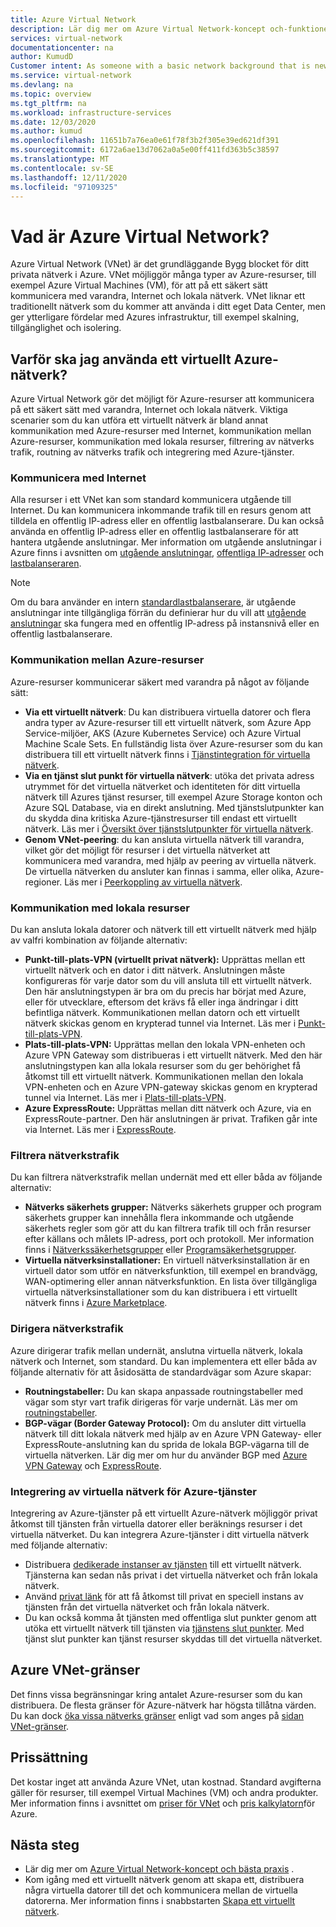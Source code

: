 ```yaml
---
title: Azure Virtual Network
description: Lär dig mer om Azure Virtual Network-koncept och-funktioner, inklusive adress utrymme, undernät, regioner och prenumerationer.
services: virtual-network
documentationcenter: na
author: KumudD
Customer intent: As someone with a basic network background that is new to Azure, I want to understand the capabilities of Azure Virtual Network, so that my Azure resources such as VMs, can securely communicate with each other, the internet, and my on-premises resources.
ms.service: virtual-network
ms.devlang: na
ms.topic: overview
ms.tgt_pltfrm: na
ms.workload: infrastructure-services
ms.date: 12/03/2020
ms.author: kumud
ms.openlocfilehash: 11651b7a76ea0e61f78f3b2f305e39ed621df391
ms.sourcegitcommit: 6172a6ae13d7062a0a5e00ff411fd363b5c38597
ms.translationtype: MT
ms.contentlocale: sv-SE
ms.lasthandoff: 12/11/2020
ms.locfileid: "97109325"
---
```

# <a name="what-is-azure-virtual-network"></a>Vad är Azure Virtual Network?

Azure Virtual Network (VNet) är det grundläggande Bygg blocket för ditt privata nätverk i Azure. VNet möjliggör många typer av Azure-resurser, till exempel Azure Virtual Machines (VM), för att på ett säkert sätt kommunicera med varandra, Internet och lokala nätverk. VNet liknar ett traditionellt nätverk som du kommer att använda i ditt eget Data Center, men ger ytterligare fördelar med Azures infrastruktur, till exempel skalning, tillgänglighet och isolering.

## <a name="why-use-an-azure-virtual-network"></a>Varför ska jag använda ett virtuellt Azure-nätverk?
Azure Virtual Network gör det möjligt för Azure-resurser att kommunicera på ett säkert sätt med varandra, Internet och lokala nätverk. Viktiga scenarier som du kan utföra ett virtuellt nätverk är bland annat kommunikation med Azure-resurser med Internet, kommunikation mellan Azure-resurser, kommunikation med lokala resurser, filtrering av nätverks trafik, routning av nätverks trafik och integrering med Azure-tjänster.

### <a name="communicate-with-the-internet"></a>Kommunicera med Internet

Alla resurser i ett VNet kan som standard kommunicera utgående till Internet. Du kan kommunicera inkommande trafik till en resurs genom att tilldela en offentlig IP-adress eller en offentlig lastbalanserare. Du kan också använda en offentlig IP-adress eller en offentlig lastbalanserare för att hantera utgående anslutningar.  Mer information om utgående anslutningar i Azure finns i avsnitten om [utgående anslutningar](../load-balancer/load-balancer-outbound-connections.md), [offentliga IP-adresser](virtual-network-public-ip-address.md) och [lastbalanseraren](../load-balancer/load-balancer-overview.md).

>[!NOTE]
>Om du bara använder en intern [standardlastbalanserare](../load-balancer/load-balancer-standard-overview.md), är utgående anslutningar inte tillgängliga förrän du definierar hur du vill att [utgående anslutningar](../load-balancer/load-balancer-outbound-connections.md) ska fungera med en offentlig IP-adress på instansnivå eller en offentlig lastbalanserare.

### <a name="communicate-between-azure-resources"></a>Kommunikation mellan Azure-resurser

Azure-resurser kommunicerar säkert med varandra på något av följande sätt:

- **Via ett virtuellt nätverk**: Du kan distribuera virtuella datorer och flera andra typer av Azure-resurser till ett virtuellt nätverk, som Azure App Service-miljöer, AKS (Azure Kubernetes Service) och Azure Virtual Machine Scale Sets. En fullständig lista över Azure-resurser som du kan distribuera till ett virtuellt nätverk finns i [Tjänstintegration för virtuella nätverk](virtual-network-for-azure-services.md).
- **Via en tjänst slut punkt för virtuella nätverk**: utöka det privata adress utrymmet för det virtuella nätverket och identiteten för ditt virtuella nätverk till Azures tjänst resurser, till exempel Azure Storage konton och Azure SQL Database, via en direkt anslutning. Med tjänstslutpunkter kan du skydda dina kritiska Azure-tjänstresurser till endast ett virtuellt nätverk. Läs mer i [Översikt över tjänstslutpunkter för virtuella nätverk](virtual-network-service-endpoints-overview.md).
- **Genom VNet-peering**: du kan ansluta virtuella nätverk till varandra, vilket gör det möjligt för resurser i det virtuella nätverket att kommunicera med varandra, med hjälp av peering av virtuella nätverk. De virtuella nätverken du ansluter kan finnas i samma, eller olika, Azure-regioner. Läs mer i [Peerkoppling av virtuella nätverk](virtual-network-peering-overview.md).

### <a name="communicate-with-on-premises-resources"></a>Kommunikation med lokala resurser

Du kan ansluta lokala datorer och nätverk till ett virtuellt nätverk med hjälp av valfri kombination av följande alternativ:

- **Punkt-till-plats-VPN (virtuellt privat nätverk):** Upprättas mellan ett virtuellt nätverk och en dator i ditt nätverk. Anslutningen måste konfigureras för varje dator som du vill ansluta till ett virtuellt nätverk. Den här anslutningstypen är bra om du precis har börjat med Azure, eller för utvecklare, eftersom det krävs få eller inga ändringar i ditt befintliga nätverk. Kommunikationen mellan datorn och ett virtuellt nätverk skickas genom en krypterad tunnel via Internet. Läs mer i [Punkt-till-plats-VPN](../vpn-gateway/point-to-site-about.md?toc=%2fazure%2fvirtual-network%2ftoc.json#).
- **Plats-till-plats-VPN:** Upprättas mellan den lokala VPN-enheten och Azure VPN Gateway som distribueras i ett virtuellt nätverk. Med den här anslutningstypen kan alla lokala resurser som du ger behörighet få åtkomst till ett virtuellt nätverk. Kommunikationen mellan den lokala VPN-enheten och en Azure VPN-gateway skickas genom en krypterad tunnel via Internet. Läs mer i [Plats-till-plats-VPN](../vpn-gateway/design.md?toc=%2fazure%2fvirtual-network%2ftoc.json#s2smulti).
- **Azure ExpressRoute:** Upprättas mellan ditt nätverk och Azure, via en ExpressRoute-partner. Den här anslutningen är privat. Trafiken går inte via Internet. Läs mer i [ExpressRoute](../expressroute/expressroute-introduction.md?toc=%2fazure%2fvirtual-network%2ftoc.json).

### <a name="filter-network-traffic"></a>Filtrera nätverkstrafik

Du kan filtrera nätverkstrafik mellan undernät med ett eller båda av följande alternativ:

- **Nätverks säkerhets grupper:** Nätverks säkerhets grupper och program säkerhets grupper kan innehålla flera inkommande och utgående säkerhets regler som gör att du kan filtrera trafik till och från resurser efter källans och målets IP-adress, port och protokoll. Mer information finns i [Nätverkssäkerhetsgrupper](security-overview.md#network-security-groups) eller [Programsäkerhetsgrupper](security-overview.md#application-security-groups).
- **Virtuella nätverksinstallationer:** En virtuell nätverksinstallation är en virtuell dator som utför en nätverksfunktion, till exempel en brandvägg, WAN-optimering eller annan nätverksfunktion. En lista över tillgängliga virtuella nätverksinstallationer som du kan distribuera i ett virtuellt nätverk finns i [Azure Marketplace](https://azuremarketplace.microsoft.com/marketplace/apps/category/networking?page=1&subcategories=appliances).

### <a name="route-network-traffic"></a>Dirigera nätverkstrafik

Azure dirigerar trafik mellan undernät, anslutna virtuella nätverk, lokala nätverk och Internet, som standard. Du kan implementera ett eller båda av följande alternativ för att åsidosätta de standardvägar som Azure skapar:

- **Routningstabeller:** Du kan skapa anpassade routningstabeller med vägar som styr vart trafik dirigeras för varje undernät. Läs mer om [routningstabeller](virtual-networks-udr-overview.md#user-defined).
- **BGP-vägar (Border Gateway Protocol):** Om du ansluter ditt virtuella nätverk till ditt lokala nätverk med hjälp av en Azure VPN Gateway- eller ExpressRoute-anslutning kan du sprida de lokala BGP-vägarna till de virtuella nätverken. Lär dig mer om hur du använder BGP med [Azure VPN Gateway](../vpn-gateway/vpn-gateway-bgp-overview.md?toc=%2fazure%2fvirtual-network%2ftoc.json) och [ExpressRoute](../expressroute/expressroute-routing.md?toc=%2fazure%2fvirtual-network%2ftoc.json#dynamic-route-exchange).

### <a name="virtual-network-integration-for-azure-services"></a>Integrering av virtuella nätverk för Azure-tjänster

Integrering av Azure-tjänster på ett virtuellt Azure-nätverk möjliggör privat åtkomst till tjänsten från virtuella datorer eller beräknings resurser i det virtuella nätverket.
Du kan integrera Azure-tjänster i ditt virtuella nätverk med följande alternativ:
- Distribuera [dedikerade instanser av tjänsten](virtual-network-for-azure-services.md) till ett virtuellt nätverk. Tjänsterna kan sedan nås privat i det virtuella nätverket och från lokala nätverk.
- Använd [privat länk](../private-link/private-link-overview.md) för att få åtkomst till privat en speciell instans av tjänsten från det virtuella nätverket och från lokala nätverk.
- Du kan också komma åt tjänsten med offentliga slut punkter genom att utöka ett virtuellt nätverk till tjänsten via [tjänstens slut punkter](virtual-network-service-endpoints-overview.md). Med tjänst slut punkter kan tjänst resurser skyddas till det virtuella nätverket.
 

## <a name="azure-vnet-limits"></a>Azure VNet-gränser

Det finns vissa begränsningar kring antalet Azure-resurser som du kan distribuera. De flesta gränser för Azure-nätverk har högsta tillåtna värden. Du kan dock [öka vissa nätverks gränser](../azure-portal/supportability/networking-quota-requests.md) enligt vad som anges på [sidan VNet-gränser](../azure-resource-manager/management/azure-subscription-service-limits.md#networking-limits). 

## <a name="pricing"></a>Prissättning

Det kostar inget att använda Azure VNet, utan kostnad. Standard avgifterna gäller för resurser, till exempel Virtual Machines (VM) och andra produkter. Mer information finns i avsnittet om [priser för VNet](https://azure.microsoft.com/pricing/details/virtual-network/) och [pris kalkylatorn](https://azure.microsoft.com/pricing/calculator/)för Azure.

## <a name="next-steps"></a>Nästa steg
 - Lär dig mer om [Azure Virtual Network-koncept och bästa praxis](concepts-and-best-practices.md) .
 - Kom igång med ett virtuellt nätverk genom att skapa ett, distribuera några virtuella datorer till det och kommunicera mellan de virtuella datorerna. Mer information finns i snabbstarten [Skapa ett virtuellt nätverk](quick-create-portal.md).
